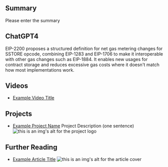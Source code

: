 ## Summary

Please enter the summary

## ChatGPT4

EIP-2200 proposes a structured definition for net gas metering changes for SSTORE opcode, combining EIP-1283 and EIP-1706 to make it interoperable with other gas changes such as EIP-1884. It enables new usages for contract storage and reduces excessive gas costs where it doesn't match how most implementations work.

## Videos

- [Example Video Title](https://www.youtube.com/watch?v=TDGq4aeevgY)

## Projects

- [Example Project Name](https://xxxx.xxx/xxxxx) Project Description (one sentence) ![this is an img's alt for the project logo](https://xxxx.xxx/project-logo.xxx)

## Further Reading

- [Example Article Title](https://xxxx.xxx/xxxxx) ![this is an img's alt for the article cover](https://xxxx.xxx/article-cover.xxx)
